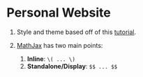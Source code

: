 # Personal Website

1. Style and theme based off of this [tutorial](https://www.youtube.com/watch?v=ldwlOzRvYOU).

2. [MathJax](https://docs.mathjax.org/en/latest/basic/mathematics.html) has two main points:
   1. **Inline**: `\( ... \)`
   2. **Standalone/Display**: `$$ ... $$`
